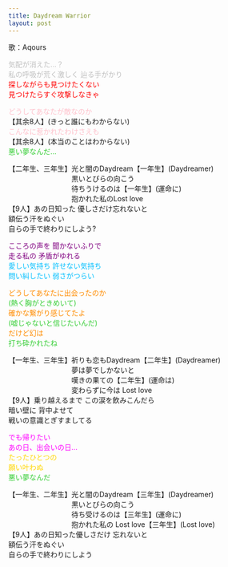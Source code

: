 ```yaml
---
title: Daydream Warrior
layout: post
---
```

歌：Aqours

<p><font color="silver">気配が消えた…？<br />
私の呼吸が荒く激しく 辿る手がかり</font><br />
<font color="red">探しながらも見つけたくない<br />
見つけたらすぐ攻撃しなきゃ</font></p>
 
<p><font color="pink">どうしてあなたが敵なのか</font><br />
【其余8人】(きっと誰にもわからない)<br />
<font color="pink">こんなに惹かれたわけさえも</font><br />
【其余8人】(本当のことはわからない)<br />
<font color="limegreen">悪い夢なんだ…</font></p>
 
<p>【二年生、三年生】光と闇のDaydream【一年生】(Daydreamer)<br />
　　　　　　　　　黒いとびらの向こう<br />
　　　　　　　　　待ちうけるのは【一年生】(運命に)<br />
　　　　　　　　　抱かれた私のLost love<br />
【9人】あの日知った 優しさだけ忘れないと<br />
額伝う汗をぬぐい<br />
自らの手で終わりにしよう?</p>

<p><font color="purple">こころの声を 聞かないふりで<br />
走る私の 矛盾がゆれる</font><br />
<font color="deepskyblue">愛しい気持ち 許せない気持ち<br />
問い糾したい 弱さがつらい</font></p>
 
<p><font color="darkorange">どうしてあなたに出会ったのか</font><br />
<font color="limegreen">(熱く胸がときめいて)</font><br />
<font color="darkorange">確かな繋がり感じてたよ</font><br />
<font color="limegreen">(嘘じゃないと信じたいんだ)</font><br />
<font color="darkorange">だけど幻は</font><br />
<font color="limegreen">打ち砕かれたね</font></p>
 
<p>【一年生、三年生】祈りも恋もDaydream【二年生】(Daydreamer)<br />
　　　　　　　　　夢は夢でしかないと<br />
　　　　　　　　　嘆きの果ての【二年生】(運命は)<br />
　　　　　　　　　変わらずに今は Lost love<br />
【9人】乗り越えるまで この涙を飲みこんだら<br />
暗い壁に 背中よせて<br />
戦いの意識とぎすましてる</p>
 
<p><font color="magenta">でも帰りたい<br />
あの日、出会いの日…</font><br />
<font color="gold">たったひとつの<br />
願い叶わぬ</font><br />
<font color="limegreen">悪い夢なんだ</font></p>
  
<p>【一年生、二年生】光と闇のDaydream【三年生】(Daydreamer)<br />
　　　　　　　　　黒いとびらの向こう<br />
　　　　　　　　　待ち受けるのは【三年生】(運命に)<br />
　　　　　　　　　抱かれた私の Lost love【三年生】(Lost love)<br />
【9人】あの日知った優しさだけ 忘れないと<br />
額伝う汗をぬぐい<br />
自らの手で終わりにしよう</p>